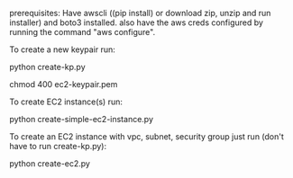 prerequisites: Have awscli ((pip install) or download zip, unzip and run installer) and boto3 installed. also have the aws creds configured by running the command "aws configure".


To create a new keypair run:

python create-kp.py

chmod 400 ec2-keypair.pem

To create EC2 instance(s) run:

python create-simple-ec2-instance.py

To create an EC2 instance with vpc, subnet, security group just run (don't have to run create-kp.py):

python create-ec2.py
